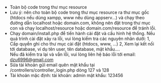 -   Toàn bộ code trong thư mục resource  
-   Lưu ý: nên cho toàn bộ code trong thư mục resource ra thư mục gốc (htdocs nếu dùng xampp, www nếu dùng appserv...) và chạy theo đường dẫn localhost hoặc domain.com, không nên đặt trong thư mục con và chạy localhost/resource hoặc domain.com/resource để tránh lỗi.  
-   Chạy domain/install.php để tiến hành cài đặt và cấu hình hệ thống. Nếu quá trình cài đặt xảy ra lỗi, vui lòng kiểm tra các nguyên nhân dưới:
        1, Cấp quyền ghi cho thư mục cài đặt (htdocs, www, ...)
        2, Xem lại kết nối tới database, ví dụ tên user, tên database, mật khẩu....  
    Nếu đã kiểm tra lại và vẫn lỗi, vui lòng liên hệ báo lỗi tới email: dzu6996@gmail.com  
-   Sửa tài khoản gửi email quên mật khẩu tại /controllers/controller_login.php dòng 127 và 128  
-   Tài khoản mặc định:
    		tài khoản: admin
    		mật khẩu: 123456
